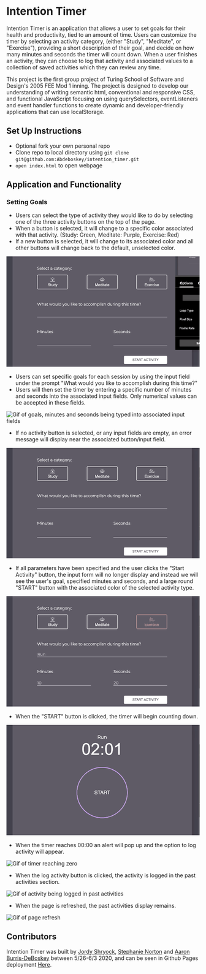 # Intention Timer

Intention Timer is an application that allows a user to set goals for their health and productivity, tied to an amount of time. Users can customize the timer by selecting an activity category, (either "Study", "Meditate", or "Exercise"), providing a short description of their goal, and decide on how many minutes and seconds the timer will count down. When a user finishes an activity, they can choose to log that activity and associated values to a collection of saved activities which they can review any time.

This project is the first group project of Turing School of Software and Design's 2005 FEE Mod 1 inning. The project is designed to develop our understanding of writing semantic html, conventional and responsive CSS, and functional JavaScript focusing on using querySelectors, eventListeners and event handler functions to create dynamic and developer-friendly applications that can use localStorage.

## Set Up Instructions
* Optional fork your own personal repo
* Clone repo to local directory using `git clone git@github.com:Abdeboskey/intention_timer.git`
* `open index.html` to open webpage

## Application and Functionality

### Setting Goals
* Users can select the type of activity they would like to do by selecting one of the three activity buttons on the top of the page.
* When a button is selected, it will change to a specific color associated with that activity. (Study: Green, Meditate: Purple, Exercise: Red)
* If a new button is selected, it will change to its associated color and all other buttons will change back to the default, unselected color.

![Gif of buttons being selected and changing color](assets/timerGifs/inputFields.gif)

* Users can set specific goals for each session by using the input field under the prompt "What would you like to accomplish during this time?"
* Users will then set the timer by entering a specific number of minutes and seconds into the associated input fields. Only numerical values can be accepted in these fields.

![Gif of goals, minutes and seconds being typed into associated input fields]()

* If no activity button is selected, or any input fields are empty, an error message will display near the associated button/input field.

![Gif of error messages being displayed on button click](assets/timerGifs/errorMessages.gif)

* If all parameters have been specified and the user clicks the "Start Activity" button, the input form will no longer display and instead we will see the user's goal, specified minutes and seconds, and a large round "START" button with the associated color of the selected activity type.

![Gif of Start Activity button being clicked, and Timer Display being shown](assets/timerGifs/startActivityClick.gif)

* When the "START" button is clicked, the timer will begin counting down.

![Gif of timer counting down once START button has been clicked](assets/timerGifs/startTimerClick.gif)

* When the timer reaches 00:00 an alert will pop up and the option to log activity will appear.

![Gif of timer reaching zero]()

* When the log activity button is clicked, the activity is logged in the past activities section.

![Gif of activity being logged in past activities]()

* When the page is refreshed, the past activities display remains.

![Gif of page refresh]()

## Contributors

Intention Timer was built by [Jordy Shryock](https://github.com/jordy1611), [Stephanie Norton](https://github.com/NakiNorton) and [Aaron Burris-DeBoskey](https://github.com/Abdeboskey) between 5/26-6/3 2020, and can be seen in Github Pages deployment [Here](https://abdeboskey.github.io/intention_timer/).
